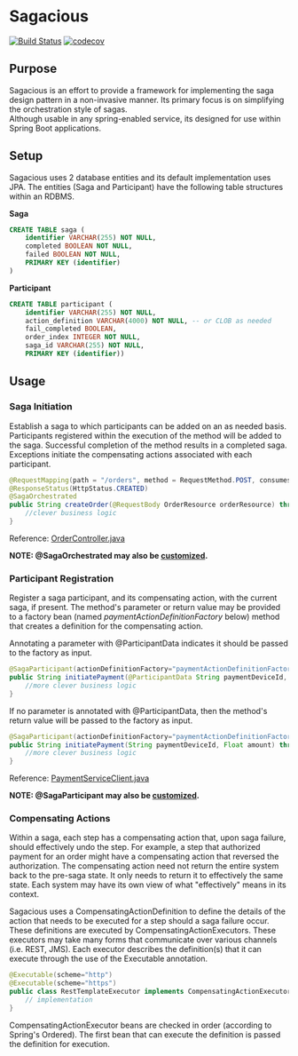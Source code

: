 # Sagacious
[![Build Status](https://travis-ci.org/kirksc1/sagacious.svg?branch=master)](https://travis-ci.org/kirksc1/sagacious)
[![codecov](https://codecov.io/gh/kirksc1/sagacious/branch/master/graph/badge.svg)](https://codecov.io/gh/kirksc1/sagacious)
## Purpose
Sagacious is an effort to provide a framework for implementing the saga design pattern in a 
non-invasive manner.  Its primary focus is on simplifying the orchestration style of sagas.  
Although usable in any spring-enabled service, its designed for use within Spring Boot
applications.

## Setup
Sagacious uses 2 database entities and its default implementation uses JPA.  The entities
(Saga and Participant) have the following table structures within an RDBMS.

**Saga**
```sql
CREATE TABLE saga (
    identifier VARCHAR(255) NOT NULL, 
    completed BOOLEAN NOT NULL, 
    failed BOOLEAN NOT NULL, 
    PRIMARY KEY (identifier)
)
```

**Participant**
```sql
CREATE TABLE participant (
    identifier VARCHAR(255) NOT NULL, 
    action_definition VARCHAR(4000) NOT NULL, -- or CLOB as needed
    fail_completed BOOLEAN, 
    order_index INTEGER NOT NULL, 
    saga_id VARCHAR(255) NOT NULL, 
    PRIMARY KEY (identifier))
```

## Usage
### Saga Initiation
Establish a saga to which participants can be added on an as needed basis.  Participants registered
within the execution of the method will be added to the saga.  Successful completion of the method
results in a completed saga.  Exceptions initiate the compensating actions associated with each
participant.
```java
@RequestMapping(path = "/orders", method = RequestMethod.POST, consumes = MediaType.APPLICATION_JSON_VALUE)
@ResponseStatus(HttpStatus.CREATED)
@SagaOrchestrated
public String createOrder(@RequestBody OrderResource orderResource) throws Exception {
    //clever business logic
}
```
Reference: [OrderController.java](sagacious-sample/src/main/java/com/github/kirksc1/sagacious/sample/orderservice/OrderController.java)

**NOTE: @SagaOrchestrated may also be [customized](docs/sagaorchestrated-customizations.md).**

### Participant Registration
Register a saga participant, and its compensating action, with the current saga, if present. 
The method's parameter or return value may be provided to a factory bean 
(named *paymentActionDefinitionFactory* below) method that creates a definition for the compensating action.

Annotating a parameter with @ParticipantData indicates it should be passed to the factory as input.  
```java
@SagaParticipant(actionDefinitionFactory="paymentActionDefinitionFactory")
public String initiatePayment(@ParticipantData String paymentDeviceId, Float amount) throws FailedPaymentException {
    //more clever business logic
}
```
If no parameter is annotated with @ParticipantData, then the method's return value will be 
passed to the factory as input.
```java
@SagaParticipant(actionDefinitionFactory="paymentActionDefinitionFactory")
public String initiatePayment(String paymentDeviceId, Float amount) throws FailedPaymentException {
    //more clever business logic
}
```
Reference: [PaymentServiceClient.java](sagacious-sample/src/main/java/com/github/kirksc1/sagacious/sample/orderservice/payments/PaymentServiceClient.java)

**NOTE: @SagaParticipant may also be [customized](docs/sagaparticipant-customizations.md).**

### Compensating Actions
Within a saga, each step has a compensating action that, upon saga failure, should effectively 
undo the step.  For example, a step that authorized payment for an order might have a compensating
action that reversed the authorization.  The compensating action need not return the entire system 
back to the pre-saga state.  It only needs to return it to effectively the same state.  Each system
may have its own view of what "effectively" means in its context.

Sagacious uses a CompensatingActionDefinition to define the details of the action that needs to
be executed for a step should a saga failure occur.  These definitions are executed by
CompensatingActionExecutors.  These executors may take many forms that communicate over various 
channels (i.e. REST, JMS).  Each executor describes the definition(s) that it can execute through 
the use of the Executable annotation.

```java
@Executable(scheme="http")
@Executable(scheme="https")
public class RestTemplateExecutor implements CompensatingActionExecutor {
    // implementation
}
```

CompensatingActionExecutor beans are checked in order (according to Spring's Ordered).  The first
bean that can execute the definition is passed the definition for execution.